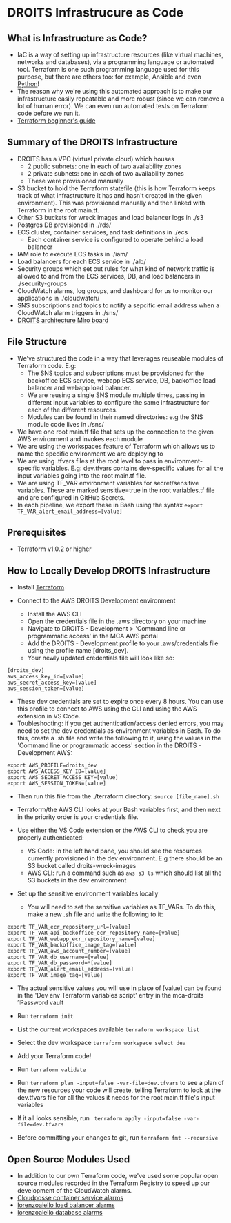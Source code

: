# DROITS Infrastrucure as Code

## What is Infrastructure as Code?

- IaC is a way of setting up infrastructure resources (like virtual machines, networks and databases), via a programming language or automated tool.
  Terraform is one such programming language used for this purpose, but there are others too: for example, Ansible and even [Python](https://www.freecodecamp.org/news/what-is-infrastructure-as-code/)!
- The reason why we're using this automated approach is to make our infrastructure easily repeatable and more robust (since we can remove a lot of human error). We can even run automated tests on Terraform code before we run it.
- [Terraform beginner&#39;s guide](https://developer.hashicorp.com/terraform/intro)

## Summary of the DROITS Infrastructure

- DROITS has a VPC (virtual private cloud) which houses
  - 2 public subnets: one in each of two availability zones
  - 2 private subnets: one in each of two availability zones
  - These were provisioned manually
- S3 bucket to hold the Terraform statefile (this is how Terraform keeps track of what infrastructure it has and hasn't created in the given environment). This was provisioned manually and then linked with Terraform in the root main.tf.
- Other S3 buckets for wreck images and load balancer logs in ./s3
- Postgres DB provisioned in ./rds/
- ECS cluster, container services, and task definitions in ./ecs
  - Each container service is configured to operate behind a load balancer
- IAM role to execute ECS tasks in ./iam/
- Load balancers for each ECS service in ./alb/
- Security groups which set out rules for what kind of network traffic is allowed to and from the ECS services, DB, and load balancers in ./security-groups
- CloudWatch alarms, log groups, and dashboard for us to monitor our applications in ./cloudwatch/
- SNS subscriptions and topics to notify a sepcific email address when a CloudWatch alarm triggers in ./sns/
- [DROITS architecture Miro board](https://miro.com/app/board/uXjVPXCgex4=/)

## File Structure

- We've structured the code in a way that leverages reuseable modules of Terraform code. E.g:
  - The SNS topics and subscriptions must be provisioned for the backoffice ECS service, webapp ECS service, DB, backoffice load balancer and webapp load balancer.
  - We are reusing a single SNS module multiple times, passing in different input variables to configure the same infrastructure for each of the different resources.
  - Modules can be found in their named directories: e.g the SNS module code lives in ./sns/
- We have one root main.tf file that sets up the connection to the given AWS environment and invokes each module
- We are using the workspaces feature of Terraform which allows us to name the specific environment we are deploying to
- We are using .tfvars files at the root level to pass in environment-specific variables. E.g: dev.tfvars contains dev-specific values for all the input variables going into the root main.tf file.
- We are using TF_VAR environment variables for secret/sensitive variables. These are marked sensitive=true in the root variables.tf file and are configured in GitHub Secrets.
- In each pipeline, we export these in Bash using the syntax `export TF_VAR_alert_email_address=[value]`

## Prerequisites

- Terraform v1.0.2 or higher

## How to Locally Develop DROITS Infrastructure

- Install [Terraform](https://developer.hashicorp.com/terraform/downloads)
- Connect to the AWS DROITS Development environment

  - Install the AWS CLI
  - Open the credentials file in the .aws directory on your machine
  - Navigate to DROITS - Development > 'Command line or programmatic access' in the MCA AWS portal
  - Add the DROITS - Development profile to your .aws/credentials file using the profile name [droits_dev].
  - Your newly updated credentials file will look like so:

```
[droits_dev]
aws_access_key_id=[value]
aws_secret_access_key=[value]
aws_session_token=[value]
```


- These dev credentials are set to expire once every 8 hours. You can use this profile to connect to AWS using the CLI and using the AWS extension in VS Code.
- Toubleshooting: if you get authentication/access denied errors, you may need to set the dev credentials as environment variables in Bash. To do this, create a .sh file and write the following to it, using the values in the 'Command line or programmatic access' section in the DROITS - Development AWS:

```
export AWS_PROFILE=droits_dev
export AWS_ACCESS_KEY_ID=[value]
export AWS_SECRET_ACCESS_KEY=[value]
export AWS_SESSION_TOKEN=[value]  
```

- Then run this file from the ./terraform directory: `source [file_name].sh`
- Terraform/the AWS CLI looks at your Bash variables first, and then next in the priority order is your credentials file.
- Use either the VS Code extension or the AWS CLI to check you are properly authenticated:

  - VS Code: in the left hand pane, you should see the resources currently provisioned in the dev environment. E.g there should be an S3 bucket called droits-wreck-images
  - AWS CLI: run a command such as ``aws s3 ls`` which should list all the S3 buckets in the dev environment
- Set up the sensitive environment variables locally

  - You will need to set the sensitive variables as TF_VARs. To do this, make a new .sh file and write the following to it:

```
export TF_VAR_ecr_repository_url=[value]
export TF_VAR_api_backoffice_ecr_repository_name=[value]
export TF_VAR_webapp_ecr_repository_name=[value]
export TF_VAR_backoffice_image_tag=[value]
export TF_VAR_aws_account_number=[value]
export TF_VAR_db_username=[value]
export TF_VAR_db_password=*[value]
export TF_VAR_alert_email_address=[value]
export TF_VAR_image_tag=[value]
```

- The actual sensitive values you will use in place of [value] can be found in the 'Dev env Terraform variables script' entry in the mca-droits 1Password vault

- Run ``terraform init``
- List the current workspaces available
  ``terraform workspace list``
- Select the dev workspace
  ``terraform workspace select dev``
- Add your Terraform code!
- Run ``terraform validate``
- Run ``terraform plan -input=false -var-file=dev.tfvars`` to see a plan of the new resources your code will create, telling Terraform to look at the dev.tfvars file for all the values it needs for the root main.tf file's input variables
- If it all looks sensible, run `` terraform apply -input=false -var-file=dev.tfvars``
- Before committing your changes to git, run ``terraform fmt --recursive``

## Open Source Modules Used

- In addition to our own Terraform code, we've used some popular open source modules recorded in the Terraform Registry to speed up our development of the CloudWatch alarms.
- [Cloudposse container service alarms](https://registry.terraform.io/modules/cloudposse/ecs-cloudwatch-sns-alarms/aws/latest)
- [lorenzoaiello load balancer alarms](https://registry.terraform.io/modules/lorenzoaiello/alb-alarms/aws/latest)
- [lorenzoaiello database alarms](https://registry.terraform.io/modules/lorenzoaiello/rds-alarms/aws/latest)

